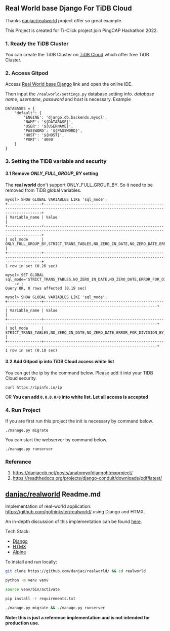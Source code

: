 Real World base Django For TiDB Cloud
--

Thanks [danjac/realworld](https://github.com/danjac/realworld) project offer so great example.

This Project is created for Ti-Click project join PingCAP Hackathon 2022.

### 1. Ready the TiDB Cluster
You can create the TiDB Cluster on [TiDB Cloud](https://tidbcloud.com) which offer free TiDB Cluster.

### 2. Access Gitpod
Access [Real World base Django](https://gitpod.io/#/github.com/ti-click/realworld-base-django) link and open the online IDE.

Then input the `/realworld/settings.py` database setting info. *database name*, *username*, *password* and *host* is necessary.
Example
```
DATABASES = {
    "default": {
        'ENGINE': 'django.db.backends.mysql',
        'NAME': '${DATABASE}', 
        'USER': '${USERNAME}', 
        'PASSWORD': '${PASSWORD}', 
        'HOST': '${HOST}', 
        'PORT': '4000'
    }
}
```


### 3. Setting the TiDB variable and security
#### 3.1 Remove *ONLY_FULL_GROUP_BY* setting 
The **real world** don't support ONLY_FULL_GROUP_BY. So it need to be removed from TiDB global variables.
```
mysql> SHOW GLOBAL VARIABLES LIKE 'sql_mode';
+---------------+-------------------------------------------------------------------------------------------------------------------------------------------+
| Variable_name | Value                                                                                                                                     |
+---------------+-------------------------------------------------------------------------------------------------------------------------------------------+
| sql_mode      | ONLY_FULL_GROUP_BY,STRICT_TRANS_TABLES,NO_ZERO_IN_DATE,NO_ZERO_DATE,ERROR_FOR_DIVISION_BY_ZERO,NO_AUTO_CREATE_USER,NO_ENGINE_SUBSTITUTION |
+---------------+-------------------------------------------------------------------------------------------------------------------------------------------+
1 row in set (0.26 sec)

mysql> SET GLOBAL sql_mode='STRICT_TRANS_TABLES,NO_ZERO_IN_DATE,NO_ZERO_DATE,ERROR_FOR_DIVISION_BY_ZERO,NO_AUTO_CREATE_USER,NO_ENGINE_SUBSTITUTION'
    -> ;
Query OK, 0 rows affected (0.19 sec)

mysql> SHOW GLOBAL VARIABLES LIKE 'sql_mode';
+---------------+------------------------------------------------------------------------------------------------------------------------+
| Variable_name | Value                                                                                                                  |
+---------------+------------------------------------------------------------------------------------------------------------------------+
| sql_mode      | STRICT_TRANS_TABLES,NO_ZERO_IN_DATE,NO_ZERO_DATE,ERROR_FOR_DIVISION_BY_ZERO,NO_AUTO_CREATE_USER,NO_ENGINE_SUBSTITUTION |
+---------------+------------------------------------------------------------------------------------------------------------------------+
1 row in set (0.18 sec)
```

#### 3.2 Add Gitpod ip into TiDB Cloud access white list

You can get the ip by the command below. Please add it into your TiDB Cloud security.

`curl https://ipinfo.io/ip `

OR **You can add `0.0.0.0/0` into white list. Let all access is accepted**

### 4. Run Project 

If you are first run this project the init is necessary by command below.
```
./manage.py migrate
```

You can start the webserver by command below.
```
./manage.py runserver
```

### Referance
1. https://danjacob.net/posts/anatomyofdjangohtmxproject/
2. https://readthedocs.org/projects/django-conduit/downloads/pdf/latest/

[danjac/realworld](https://github.com/danjac/realworld) Readme.md
---
Implementation of real-world application: https://github.com/gothinkster/realworld/ using Django and HTMX.

An in-depth discussion of this implementation can be found [here](https://danjacob.net/posts/anatomyofdjangohtmxproject/).

Tech Stack:

* [Django](https://djangoproject.com)
* [HTMX](https://htmx.org)
* [Alpine](https://alpinejs.dev)

To install and run locally:

```bash
git clone https://github.com/danjac/realworld/ && cd realworld

python -m venv venv

source venv/bin/activate

pip install -r requirements.txt

./manage.py migrate && ./manage.py runserver
```


**Note: this is just a reference implementation and is not intended for production use.**
